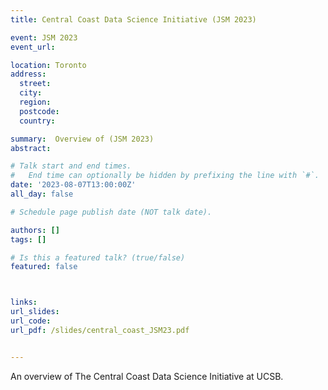 ```yaml
---
title: Central Coast Data Science Initiative (JSM 2023)

event: JSM 2023
event_url: 

location: Toronto
address:
  street: 
  city: 
  region: 
  postcode: 
  country: 

summary:  Overview of (JSM 2023)
abstract: 

# Talk start and end times.
#   End time can optionally be hidden by prefixing the line with `#`.
date: '2023-08-07T13:00:00Z'
all_day: false

# Schedule page publish date (NOT talk date).

authors: []
tags: []

# Is this a featured talk? (true/false)
featured: false



links:
url_slides: 
url_code:
url_pdf: /slides/central_coast_JSM23.pdf


---
```


An overview of The Central Coast Data Science Initiative at UCSB.


